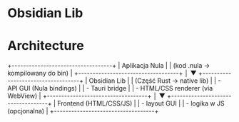 # Obsidian Lib 

# Architecture
+-----------------------------------+
|          Aplikacja Nula           |
| (kod .nula → kompilowany do bin)  |
+-----------------------------------+
              │
              ▼
+-----------------------------------+
|          Obsidian Lib             |
| (Część Rust → native lib)  |
| - API GUI (Nula bindings)         |
| - Tauri bridge                    |
| - HTML/CSS renderer (via WebView) |
+-----------------------------------+
              │
              ▼
+-----------------------------------+
|        Frontend (HTML/CSS/JS)     |
|        - layout GUI               |
|        - logika w JS (opcjonalna) |
+-----------------------------------+
